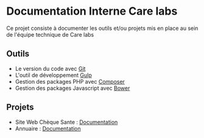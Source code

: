 # Documentation Interne Care labs

Ce projet consiste à documenter les outils et/ou projets mis en place au sein de l'équipe technique de Care labs

## Outils ##

- Le version du code avec [Git](git/index.md)
- L'outil de développement [Gulp](gulp/index.md)
- Gestion des packages PHP avec [Composer](composer/index.md)
- Gestion des packages Javascript avec [Bower](bower/index.md)


## Projets ##

- Site Web Chèque Sante : [Documentation](https://github.com/CareLabsSAS/chequesante)
- Annuaire : [Documentation](https://github.com/CareLabsSAS/annuaire)
